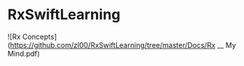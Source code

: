 # RxSwiftLearning

![Rx Concepts](https://github.com/zl00/RxSwiftLearning/tree/master/Docs/Rx __ My Mind.pdf)

